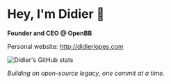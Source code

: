 # Hey, I'm Didier 👋
**Founder and CEO @ OpenBB**

Personal website: http://didierlopes.com


![Didier's GitHub stats](https://github-stats.vercel.app/api?username=DidierRLopes&show_icons=true)

_Building an open-source legacy, one commit at a time._


<!--
**DidierRLopes/DidierRLopes** is a ✨ _special_ ✨ repository because its `README.md` (this file) appears on your GitHub profile.
-->
